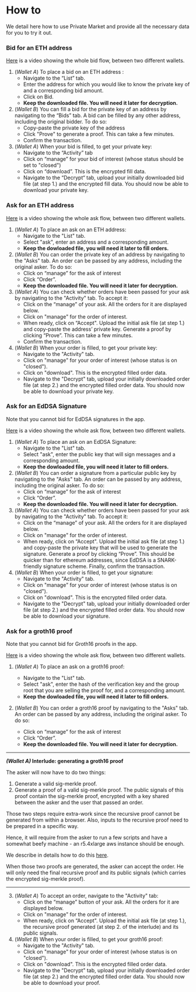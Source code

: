 # How to

We detail here how to use Private Market and provide all the necessary data for you to try it out.

### Bid for an ETH address

[Here](https://www.loom.com/share/c8577868bd4542fc852325545c23c815?sid=e0293293-989e-48ea-baae-68726cf2c4f4) is a video showing the whole bid flow, between two different wallets.

1. (*Wallet A*) To place a bid on an ETH address :
    - Navigate to the “List” tab. 
    - Enter the address for which you would like to know the private key of and a corresponding bid amount. 
    - Click on Bid. 
    - **Keep the downloaded file. You will need it later for decryption.**
2. (*Wallet B*) You can fill a bid for the private key of an address by navigating to the “Bids” tab. A bid can be filled by any other address, including the original bidder. To do so:
    - Copy-paste the private key of the address
    - Click "Prove" to generate a proof. This can take a few minutes. 
    - Confirm the transaction.
3. (*Wallet A*) When your bid is filled, to get your private key:
    - Navigate to the “Activity” tab
    - Click on “manage” for your bid of interest (whose status should be set to "closed")
    - Click on “download”. This is the encrypted fill data.
    - Navigate to the “Decrypt“ tab, upload your initially downloaded bid file (at step 1.) and the encrypted fill data. You should now be able to download your private key.

### Ask for an ETH address

[Here](https://www.loom.com/share/3c2aeb70923340228db3685cd8a807b4?sid=220a4c00-c210-481b-9529-9ddde592cf7a) is a video showing the whole ask flow, between two different wallets.

1. (*Wallet A*) To place an ask on an ETH address: 
    - Navigate to the "List" tab. 
    - Select "ask", enter an address and a corresponding amount. 
    - **Keep the dowloaded file, you will need it later to fill orders.**
2. (*Wallet B*) You can order the private key of an address by navigating to the "Asks" tab. An order can be passed by any address, including the original asker. To do so:
    - Click on “manage” for the ask of interest
    - Click “Order”. 
     - **Keep the downloaded file. You will need it later for decryption.**
3. (*Wallet A*) You can check whether orders have been passed for your ask by navigating to the "Activity" tab. To accept it:
    - Click on the “manage” of your ask. All the orders for it are displayed below.
    - Click on "manage" for the order of interest. 
    - When ready, click on “Accept". Upload the initial ask file (at step 1.) and copy-paste the address’ private key. Generate a proof by clicking “Prove”. This can take a few minutes. 
    - Confirm the transaction.
4. (*Wallet B*) When your order is filled, to get your private key: 
    - Navigate to the "Activity" tab. 
    - Click on "manage" for your order of interest (whose status is on "closed").
    - Click on "download". This is the encrypted filled order data.
    - Navigate to the "Decrypt" tab, upload your initially downloaded order file (at step 2.) and the encrypted filled order data. You should now be able to download your private key.

### Ask for an EdDSA Signature

Note that you cannot bid for EdDSA signatures in the app. 

[Here](https://www.loom.com/share/89f2d86485fa4357bfc83651a86bf4f1?sid=f9f17525-e976-4a61-989a-fab5a4958111) is a video showing the whole ask flow, between two different wallets.

1. (*Wallet A*) To place an ask on an EdDSA Signature: 
    - Navigate to the "List" tab. 
    - Select "ask", enter the public key that will sign messages and a corresponding amount. 
    - **Keep the dowloaded file, you will need it later to fill orders.**
2. (*Wallet B*) You can order a signature from a particular public key by navigating to the "Asks" tab. An order can be passed by any address, including the original asker. To do so:
    - Click on “manage” for the ask of interest
    - Click “Order”. 
     - **Keep the downloaded file. You will need it later for decryption.**
3. (*Wallet A*) You can check whether orders have been passed for your ask by navigating to the "Activity" tab. To accept it:
    - Click on the “manage” of your ask. All the orders for it are displayed below.
    - Click on "manage" for the order of interest. 
    - When ready, click on “Accept". Upload the initial ask file (at step 1.) and copy-paste the private key that will be used to generate the signature. Generate a proof by clicking “Prove”. This should be quicker than for ethereum addresses, since EdDSA is a SNARK-friendly signature scheme. Finally, confirm the transaction.
4. (*Wallet B*) When your order is filled, to get your signature: 
    - Navigate to the "Activity" tab. 
    - Click on "manage" for your order of interest (whose status is on "closed").
    - Click on "download". This is the encrypted filled order data.
    - Navigate to the "Decrypt" tab, upload your initially downloaded order file (at step 2.) and the encrypted filled order data. You should now be able to download your signature.

### Ask for a groth16 proof

Note that you cannot bid for Groth16 proofs in the app. 

[Here](https://www.loom.com/share/05d2b83f11594afb9077c486101a6478?sid=4da6352d-3b64-49af-be34-b794a5192458) is a video showing the whole ask flow, between two different wallets.

1. (*Wallet A*) To place an ask on a groth16 proof: 
    - Navigate to the "List" tab. 
    - Select "ask", enter the hash of the verification key and the group root that you are selling the proof for, and a corresponding amount.
    - **Keep the dowloaded file, you will need it later to fill orders.**

2. (*Wallet B*) You can order a groth16 proof by navigating to the "Asks" tab. An order can be passed by any address, including the original asker. To do so:
    - Click on “manage” for the ask of interest
    - Click “Order”. 
    - **Keep the downloaded file. You will need it later for decryption.**

---

***(Wallet A)* Interlude: generating a groth16 proof**

The asker will now have to do two things:

1. Generate a valid sig-merkle proof. 
2. Generate a proof of a valid sig-merkle proof. The public signals of this proof contain the sig-merkle proof, encrypted with a key shared between the asker and the user that passed an order.

Those two steps require extra-work since the recursive proof cannot be generated from within a browser. Also, inputs to the recursive proof need to be prepared in a specific way. 

Hence, it will require from the asker to run a few scripts and have a somewhat beefy machine - an r5.4xlarge aws instance should be enough.

We describe in details how to do this [here](../packages/private-market-utils/README.md).

When those two proofs are generated, the asker can accept the order. He will only need the final recursive proof and its public signals (which carries the encrypted sig-merkle proof).

---

3. (*Wallet A*) To accept an order, navigate to the "Activity" tab:
    - Click on the “manage” button of your ask. All the orders for it are displayed below.
    - Click on "manage" for the order of interest. 
    - When ready, click on “Accept". Upload the initial ask file (at step 1.), the recursive proof generated (at step 2. of the interlude) and its public signals.
4. (*Wallet B*) When your order is filled, to get your groth16 proof: 
    - Navigate to the "Activity" tab. 
    - Click on "manage" for your order of interest (whose status is on "closed").
    - Click on "download". This is the encrypted filled order data.
    - Navigate to the "Decrypt" tab, upload your initially downloaded order file (at step 2.) and the encrypted filled order data. You should now be able to download your proof.
